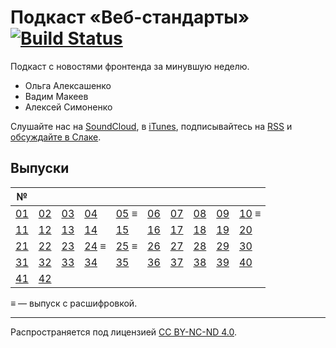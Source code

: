 # Подкаст «Веб-стандарты» [![Build Status](https://travis-ci.org/web-standards-ru/podcast.svg?branch=master)](https://travis-ci.org/web-standards-ru/podcast)

Подкаст с новостями фронтенда за минувшую неделю.

- Ольга Алексашенко
- Вадим Макеев
- Алексей Симоненко

Слушайте нас на [SoundCloud](https://soundcloud.com/web-standards), в [iTunes](https://itunes.apple.com/ru/podcast/veb-standarty/id1080500016), подписывайтесь на [RSS](http://feeds.soundcloud.com/users/soundcloud:users:202737209/sounds.rss) и [обсуждайте в Слаке](https://web-standards.slack.com/messages/podcast/).

## Выпуски

| №                            |                              |                              |                                |                                |                              |                              |                              |                              |                                |
| ---------------------------- | ---------------------------- | ---------------------------- | ------------------------------ |------------------------------- | ---------------------------- | ---------------------------- | ---------------------------- | ---------------------------- | ------------------------------ |
| [01](episodes/episode-01.md) | [02](episodes/episode-02.md) | [03](episodes/episode-03.md) | [04](episodes/episode-04.md)   | [05](episodes/episode-05.md) ≡ | [06](episodes/episode-06.md) | [07](episodes/episode-07.md) | [08](episodes/episode-08.md) | [09](episodes/episode-09.md) | [10](episodes/episode-10.md) ≡ |
| [11](episodes/episode-11.md) | [12](episodes/episode-12.md) | [13](episodes/episode-13.md) | [14](episodes/episode-14.md)   | [15](episodes/episode-15.md)   | [16](episodes/episode-16.md) | [17](episodes/episode-17.md) | [18](episodes/episode-18.md) | [19](episodes/episode-19.md) | [20](episodes/episode-20.md)   |
| [21](episodes/episode-21.md) | [22](episodes/episode-22.md) | [23](episodes/episode-23.md) | [24](episodes/episode-24.md) ≡ | [25](episodes/episode-25.md) ≡ | [26](episodes/episode-26.md) | [27](episodes/episode-27.md) | [28](episodes/episode-28.md) | [29](episodes/episode-29.md) | [30](episodes/episode-30.md)   |
| [31](episodes/episode-31.md) | [32](episodes/episode-32.md) | [33](episodes/episode-33.md) | [34](episodes/episode-34.md)   | [35](episodes/episode-35.md)   | [36](episodes/episode-36.md) | [37](episodes/episode-37.md) | [38](episodes/episode-38.md) | [39](episodes/episode-39.md) | [40](episodes/episode-40.md)   |
| [41](episodes/episode-41.md) | [42](episodes/episode-42.md) |                              |                                |                                |                              |                              |                              |                              |                                |

≡ — выпуск с расшифровкой.

---
Распространяется под лицензией [СС BY-NC-ND 4.0](LICENSE.md).

